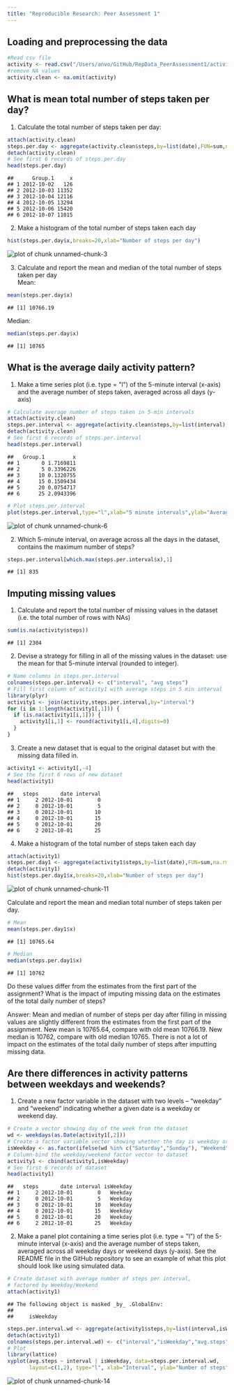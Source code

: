 ```yaml
---
title: "Reproducible Research: Peer Assessment 1"
---
```

 
## Loading and preprocessing the data

```r
#Read csv file
activity <- read.csv("/Users/anvo/GitHub/RepData_PeerAssessment1/activity.csv")
#remove NA values
activity.clean <- na.omit(activity)
```
 
## What is mean total number of steps taken per day?   
 
1. Calculate the total number of steps taken per day:

```r
attach(activity.clean)
steps.per.day <- aggregate(activity.clean$steps,by=list(date),FUN=sum,na.rm=TRUE)
detach(activity.clean)
# See first 6 records of steps.per.day
head(steps.per.day)
```

```
##      Group.1     x
## 1 2012-10-02   126
## 2 2012-10-03 11352
## 3 2012-10-04 12116
## 4 2012-10-05 13294
## 5 2012-10-06 15420
## 6 2012-10-07 11015
```
  
2. Make a histogram of the total number of steps taken each day  

```r
hist(steps.per.day$x,breaks=20,xlab="Number of steps per day")
```

![plot of chunk unnamed-chunk-3](figure/unnamed-chunk-3-1.png) 
 
3. Calculate and report the mean and median of the total number of steps taken per day   
Mean:

```r
mean(steps.per.day$x)
```

```
## [1] 10766.19
```
 
Median:

```r
median(steps.per.day$x)
```

```
## [1] 10765
```
 
## What is the average daily activity pattern?
 
1. Make a time series plot (i.e. type = "l") of the 5-minute interval (x-axis) and the average number of steps taken, averaged across all days (y-axis)

```r
# Calculate average number of steps taken in 5-min intervals
attach(activity.clean)
steps.per.interval <- aggregate(activity.clean$steps,by=list(interval),FUN=mean,na.rm=TRUE)
detach(activity.clean)
# See first 6 records of steps.per.interval
head(steps.per.interval)
```

```
##   Group.1         x
## 1       0 1.7169811
## 2       5 0.3396226
## 3      10 0.1320755
## 4      15 0.1509434
## 5      20 0.0754717
## 6      25 2.0943396
```

```r
# Plot steps.per.interval
plot(steps.per.interval,type="l",xlab="5 minute intervals",ylab="Average number of steps taken")
```

![plot of chunk unnamed-chunk-6](figure/unnamed-chunk-6-1.png) 
 
2. Which 5-minute interval, on average across all the days in the dataset, contains the maximum number of steps?  

```r
steps.per.interval[which.max(steps.per.interval$x),1]
```

```
## [1] 835
```
 
## Imputing missing values  
1. Calculate and report the total number of missing values in the dataset (i.e. the total number of rows with NAs)   

```r
sum(is.na(activity$steps))
```

```
## [1] 2304
```
 
2. Devise a strategy for filling in all of the missing values in the dataset: use the mean for that 5-minute interval (rounded to integer).   

```r
# Name columns in steps.per.interval
colnames(steps.per.interval) <- c("interval", "avg steps")
# Fill first column of activity1 with average steps in 5 min interval
library(plyr)
activity1 <- join(activity,steps.per.interval,by="interval")
for (i in 1:length(activity1[,1])) {
  if (is.na(activity1[i,1])) {
    activity1[i,1] <- round(activity1[i,4],digits=0)
  }
}
```
 
3. Create a new dataset that is equal to the original dataset but with the missing data filled in.   

```r
activity1 <- activity1[,-4]
# See the first 6 rows of new dataset
head(activity1)
```

```
##   steps       date interval
## 1     2 2012-10-01        0
## 2     0 2012-10-01        5
## 3     0 2012-10-01       10
## 4     0 2012-10-01       15
## 5     0 2012-10-01       20
## 6     2 2012-10-01       25
```
 
4. Make a histogram of the total number of steps taken each day 

```r
attach(activity1)
steps.per.day1 <- aggregate(activity1$steps,by=list(date),FUN=sum,na.rm=TRUE)
detach(activity1)
hist(steps.per.day1$x,breaks=20,xlab="Number of steps per day")
```

![plot of chunk unnamed-chunk-11](figure/unnamed-chunk-11-1.png) 
 
Calculate and report the mean and median total number of steps taken per day. 

```r
# Mean
mean(steps.per.day1$x)
```

```
## [1] 10765.64
```

```r
# Median
median(steps.per.day1$x)
```

```
## [1] 10762
```
 
Do these values differ from the estimates from the first part of the assignment? What is the impact of imputing missing data on the estimates of the total daily number of steps?   
 
Answer: Mean and median of number of steps per day after filling in missing values are slightly different from the estimates from the first part of the assignment. New mean is 10765.64, compare with old mean 10766.19. New median is 10762, compare with old median 10765. There is not a lot of impact on the estimates of the total daily number of steps after imputting missing data.
 
## Are there differences in activity patterns between weekdays and weekends?   
 
1. Create a new factor variable in the dataset with two levels – “weekday” and “weekend” indicating whether a given date is a weekday or weekend day.

```r
# Create a vector showing day of the week from the dataset
wd <- weekdays(as.Date(activity1[,2]))
# Create a factor variable vector showing whether the day is weekday or weekend
isWeekday <- as.factor(ifelse(wd %in% c("Saturday","Sunday"), "Weekend", "Weekday"))
# Column-bind the weekday/weekend factor vector to dataset
activity1 <- cbind(activity1,isWeekday)
# See first 6 records of dataset
head(activity1)
```

```
##   steps       date interval isWeekday
## 1     2 2012-10-01        0   Weekday
## 2     0 2012-10-01        5   Weekday
## 3     0 2012-10-01       10   Weekday
## 4     0 2012-10-01       15   Weekday
## 5     0 2012-10-01       20   Weekday
## 6     2 2012-10-01       25   Weekday
```


2. Make a panel plot containing a time series plot (i.e. type = "l") of the 5-minute interval (x-axis) and the average number of steps taken, averaged across all weekday days or weekend days (y-axis). See the README file in the GitHub repository to see an example of what this plot should look like using simulated data.

```r
# Create dataset with average number of steps per interval, 
# factored by Weekday/Weekend   
attach(activity1)
```

```
## The following object is masked _by_ .GlobalEnv:
## 
##     isWeekday
```

```r
steps.per.interval.wd <- aggregate(activity1$steps,by=list(interval,isWeekday),FUN=mean,na.rm=TRUE)
detach(activity1)
colnames(steps.per.interval.wd) <- c("interval","isWeekday","avg.steps")
# Plot
library(lattice)
xyplot(avg.steps ~ interval | isWeekday, data=steps.per.interval.wd,
       layout=c(1,2), type="l", xlab="Interval", ylab="Number of steps")
```

![plot of chunk unnamed-chunk-14](figure/unnamed-chunk-14-1.png) 

